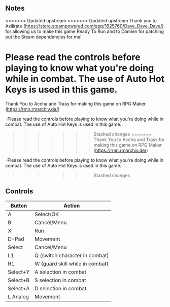 ## Notes
<<<<<<< Updated upstream
<<<<<<< Updated upstream
Thank you to Axilirate (https://store.steampowered.com/app/1625760/Dave_Dave_Dave/) for allowing us to make this game Ready To Run and to Damien for patching out the Steam dependencies for me!

Please read the controls before playing to know what you're doing while in combat. The use of Auto Hot Keys is used in this game.
=======
Thank You to Accha and Trass for making this game on RPG Maker (https://rmn.rmarchiv.de/)

-Please read the controls before playing to know what you're doing while in combat. The use of Auto Hot Keys is used in this game.
>>>>>>> Stashed changes
=======
Thank You to Accha and Trass for making this game on RPG Maker (https://rmn.rmarchiv.de/)

-Please read the controls before playing to know what you're doing while in combat. The use of Auto Hot Keys is used in this game.
>>>>>>> Stashed changes

## Controls

| Button | Action |
|--|--| 
|A|Select/OK|
|B|Cancel/Menu|
|X|Run|
|D-Pad|Movement|
|Select|Cancel/Menu|
|L1|Q (switch character in combat)|
|R1|W (guard skill while in combat)|
|Select+Y|A selection in combat|
|Select+B|S selection in combat|
|Select+A|D selection in combat|
|L Analog|Movement|


